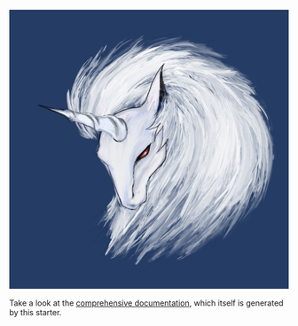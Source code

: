 ![Orga](src/gatsby-theme-blorg/avatar.png)

Take a look at the [comprehensive documentation](https://orgapp.github.io/gatsby-starter-blorg/), which itself is generated by this starter.
